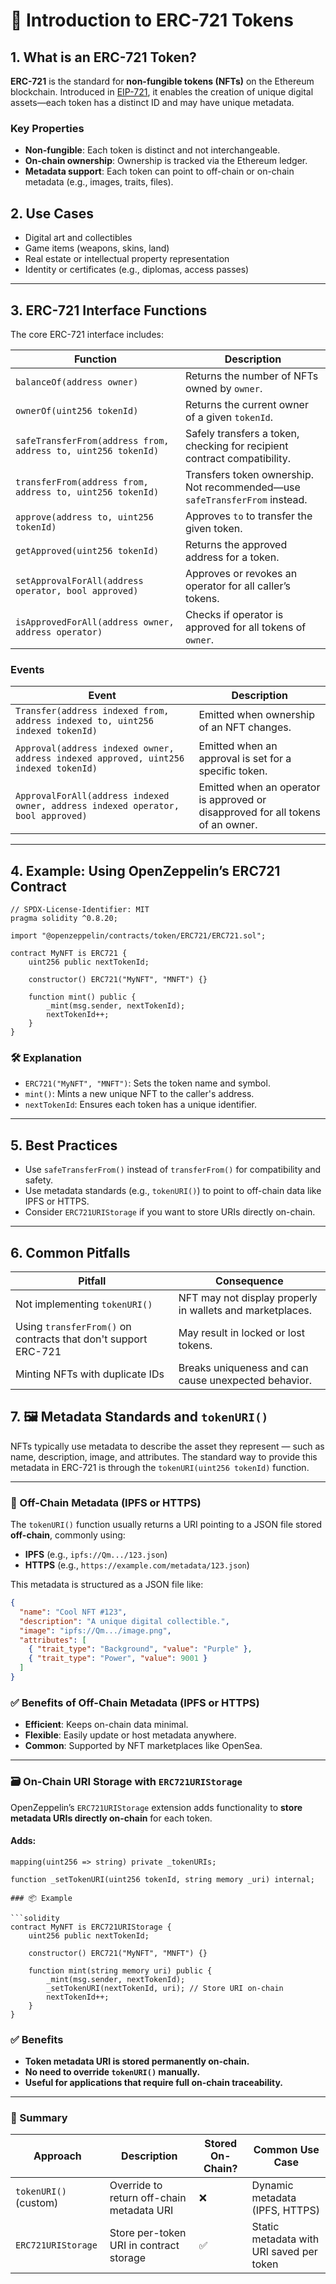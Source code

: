 # 🎨 Introduction to ERC-721 Tokens

## 1. What is an ERC-721 Token?

**ERC-721** is the standard for **non-fungible tokens (NFTs)** on the Ethereum blockchain. Introduced in [EIP-721](https://eips.ethereum.org/EIPS/eip-721), it enables the creation of unique digital assets—each token has a distinct ID and may have unique metadata.

### Key Properties

- **Non-fungible**: Each token is distinct and not interchangeable.
- **On-chain ownership**: Ownership is tracked via the Ethereum ledger.
- **Metadata support**: Each token can point to off-chain or on-chain metadata (e.g., images, traits, files).

## 2. Use Cases

- Digital art and collectibles
- Game items (weapons, skins, land)
- Real estate or intellectual property representation
- Identity or certificates (e.g., diplomas, access passes)

---

## 3. ERC-721 Interface Functions

The core ERC-721 interface includes:

| Function | Description |
|----------|-------------|
| `balanceOf(address owner)` | Returns the number of NFTs owned by `owner`. |
| `ownerOf(uint256 tokenId)` | Returns the current owner of a given `tokenId`. |
| `safeTransferFrom(address from, address to, uint256 tokenId)` | Safely transfers a token, checking for recipient contract compatibility. |
| `transferFrom(address from, address to, uint256 tokenId)` | Transfers token ownership. Not recommended—use `safeTransferFrom` instead. |
| `approve(address to, uint256 tokenId)` | Approves `to` to transfer the given token. |
| `getApproved(uint256 tokenId)` | Returns the approved address for a token. |
| `setApprovalForAll(address operator, bool approved)` | Approves or revokes an operator for all caller’s tokens. |
| `isApprovedForAll(address owner, address operator)` | Checks if operator is approved for all tokens of `owner`. |

### Events

| Event | Description |
|-------|-------------|
| `Transfer(address indexed from, address indexed to, uint256 indexed tokenId)` | Emitted when ownership of an NFT changes. |
| `Approval(address indexed owner, address indexed approved, uint256 indexed tokenId)` | Emitted when an approval is set for a specific token. |
| `ApprovalForAll(address indexed owner, address indexed operator, bool approved)` | Emitted when an operator is approved or disapproved for all tokens of an owner. |

---

## 4. Example: Using OpenZeppelin’s ERC721 Contract

```solidity
// SPDX-License-Identifier: MIT
pragma solidity ^0.8.20;

import "@openzeppelin/contracts/token/ERC721/ERC721.sol";

contract MyNFT is ERC721 {
    uint256 public nextTokenId;

    constructor() ERC721("MyNFT", "MNFT") {}

    function mint() public {
        _mint(msg.sender, nextTokenId);
        nextTokenId++;
    }
}
```

### 🛠️ Explanation

- `ERC721("MyNFT", "MNFT")`: Sets the token name and symbol.
- `mint()`: Mints a new unique NFT to the caller's address.
- `nextTokenId`: Ensures each token has a unique identifier.

---

## 5. Best Practices

- Use `safeTransferFrom()` instead of `transferFrom()` for compatibility and safety.
- Use metadata standards (e.g., `tokenURI()`) to point to off-chain data like IPFS or HTTPS.
- Consider `ERC721URIStorage` if you want to store URIs directly on-chain.

---

## 6. Common Pitfalls

| Pitfall | Consequence |
|--------|-------------|
| Not implementing `tokenURI()` | NFT may not display properly in wallets and marketplaces. |
| Using `transferFrom()` on contracts that don't support ERC-721 | May result in locked or lost tokens. |
| Minting NFTs with duplicate IDs | Breaks uniqueness and can cause unexpected behavior. |

## 7. 🖼️ Metadata Standards and `tokenURI()`

NFTs typically use metadata to describe the asset they represent — such as name, description, image, and attributes. The standard way to provide this metadata in ERC-721 is through the `tokenURI(uint256 tokenId)` function.

---

### 🔗 Off-Chain Metadata (IPFS or HTTPS)

The `tokenURI()` function usually returns a URI pointing to a JSON file stored **off-chain**, commonly using:

- **IPFS** (e.g., `ipfs://Qm.../123.json`)
- **HTTPS** (e.g., `https://example.com/metadata/123.json`)

This metadata is structured as a JSON file like:

```json
{
  "name": "Cool NFT #123",
  "description": "A unique digital collectible.",
  "image": "ipfs://Qm.../image.png",
  "attributes": [
    { "trait_type": "Background", "value": "Purple" },
    { "trait_type": "Power", "value": 9001 }
  ]
}
```
### ✅ Benefits of Off-Chain Metadata (IPFS or HTTPS)

- **Efficient**: Keeps on-chain data minimal.
- **Flexible**: Easily update or host metadata anywhere.
- **Common**: Supported by NFT marketplaces like OpenSea.

---

### 🗃️ On-Chain URI Storage with `ERC721URIStorage`

OpenZeppelin’s `ERC721URIStorage` extension adds functionality to **store metadata URIs directly on-chain** for each token.

#### Adds:

```solidity
mapping(uint256 => string) private _tokenURIs;

function _setTokenURI(uint256 tokenId, string memory _uri) internal;

### 📦 Example

```solidity
contract MyNFT is ERC721URIStorage {
    uint256 public nextTokenId;

    constructor() ERC721("MyNFT", "MNFT") {}

    function mint(string memory uri) public {
        _mint(msg.sender, nextTokenId);
        _setTokenURI(nextTokenId, uri); // Store URI on-chain
        nextTokenId++;
    }
}
```
### ✅ Benefits

- **Token metadata URI is stored permanently on-chain.**
- **No need to override `tokenURI()` manually.**
- **Useful for applications that require full on-chain traceability.**

---

### 🧠 Summary

| Approach              | Description                                | Stored On-Chain? | Common Use Case                          |
|-----------------------|--------------------------------------------|------------------|------------------------------------------|
| `tokenURI()` (custom) | Override to return off-chain metadata URI  | ❌               | Dynamic metadata (IPFS, HTTPS)           |
| `ERC721URIStorage`    | Store per-token URI in contract storage    | ✅               | Static metadata with URI saved per token |
